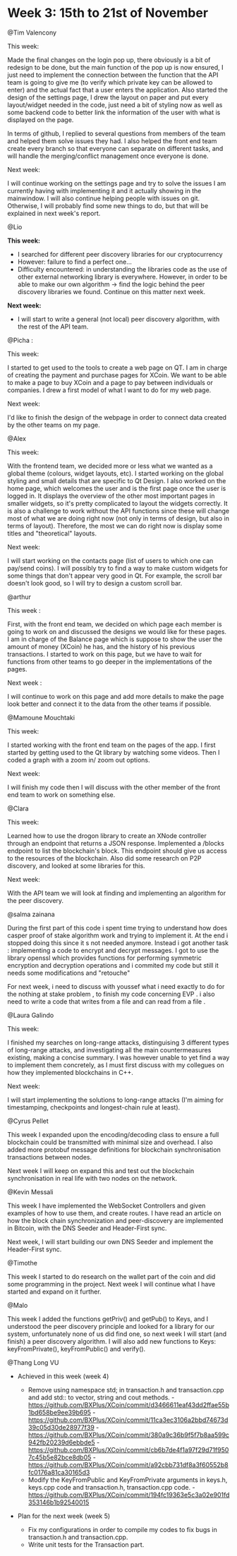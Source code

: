 # Week 3: 15th to 21st of November

@Tim Valencony 

This week:

Made the final changes on the login pop up, there obviously is a bit of redesign to be done, but the main function of the pop up is now ensured, I just need to implement the connection between the function that the API team is going to give me (to verify which private key can be allowed to enter) and the actual fact that a user enters the application. Also started the design of the settings page, I drew the layout on paper and put every layout/widget needed in the code, just need a bit of styling now as well as some backend code to better link the information of the user with what is displayed on the page.

In terms of github, I replied to several questions from members of the team and helped them solve issues they had. I also helped the front end team create every branch so that everyone can separate on different tasks, and will handle the merging/conflict management once everyone is done. 

Next week:

I will continue working on the settings page and try to solve the issues I am currently having with implementing it and it actually showing in the mainwindow. I will also continue helping people with issues on git. Otherwise, I will probably find some new things to do, but that will be explained in next week's report. 

@Lio 

**This week:**

- I searched for different peer discovery libraries for our cryptocurrency
- However: failure to find a perfect one...
- Difficulty encountered: in understanding the libraries code as the use of other external networking library is everywhere. However, in order to be able to make our own algorithm → find the logic behind the peer discovery libraries we found. Continue on this matter next week.

**Next week:**

- I will start to write a general (not local) peer discovery algorithm, with the rest of the API team.

@Picha :

This week:

I started to get used to the tools to create a web page on QT. I am in charge of creating the payment and purchase pages for XCoin. We want to be able to make a page to buy XCoin and a page to pay between individuals or companies. I drew a first model of what I want to do for my web page.

Next week:

I'd like to finish the design of the webpage in order to connect data created by the other teams on my page.

@Alex 

This week:

With the frontend team, we decided more or less what we wanted as a global theme (colours, widget layouts, etc). I started working on the global styling and small details that are specific to Qt Design. I also worked on the home page, which welcomes the user and is the first page once the user is logged in. It displays the overview of the other most important pages in smaller widgets, so it's pretty complicated to layout the widgets correctly. It is also a challenge to work without the API functions since these will change most of what we are doing right now (not only in terms of design, but also in terms of layout). Therefore, the most we can do right now is display some titles and "theoretical" layouts. 

Next week:

I will start working on the contacts page (list of users to which one can pay/send coins). I will possibly try to find a way to make custom widgets for some things that don't appear very good in Qt. For example, the scroll bar doesn't look good, so I will try to design a custom scroll bar. 

@arthur 

This week : 

First, with the front end team, we decided on which page each member is going to work on and discussed the designs we would like for these pages. I am in charge of the Balance page which is suppose to show the user the amount of money (XCoin) he has, and the history of his previous transactions. I started to work on this page, but we have to wait for functions from other teams to go deeper in the implementations of the pages.

Next week : 

I will continue to work on this page and add more details to make the page look better and connect it to the data from the other teams if possible. 

@Mamoune Mouchtaki 

This week:

I started working with the front end team on the pages of the app. I first started by getting used to the Qt library by watching some videos. Then I coded a graph with a zoom in/ zoom out options. 

Next week:

I will finish my code then I will discuss with the other member of the front end team to work on something else.

@Clara  

This week:

Learned how to use the drogon library to create an XNode controller through an endpoint that returns a JSON response. Implemented a /blocks endpoint to list the blockchain's block. This endpoint should give us access to the resources of the blockchain. Also did some research on P2P discovery, and looked at some libraries for this.

Next week:

With the API team we will look at finding and implementing an algorithm for the peer discovery.

@salma zainana 

During the first part of this code i spent time trying to understand how does casper proof of stake algorithm work and trying to implement it. At the end i stopped doing this since it s not needed anymore. Instead i got another task : implementing a code to encrypt and decrypt messages. I got to use the library openssl which provides functions for performing symmetric encryption and decryption operations and i commited my code but still it needs some modifications and "retouche"

For next week, i need to discuss with youssef what i need exactly to do for the nothing at stake problem , to finish my code concerning EVP . i also need to write a code that writes from a file and can read from a file .

@Laura Galindo 

This week:

I finished my searches on long-range attacks, distinguising 3 different types of long-range attacks, and investigating all the main countermeasures existing, making a concise summary. I was however unable to yet find a way to implement them concretely, as I must first discuss with my collegues on how they implemented blockchains in C++.

Next week:

I will start implementing the solutions to long-range attacks (I'm aiming for timestamping, checkpoints and longest-chain rule at least).

@Cyrus Pellet 

This week I expanded upon the encoding/decoding class to ensure a full blockchain could be transmitted with minimal size and overhead. I also added more protobuf message definitions for blockchain synchronisation transactions between nodes.

Next week I will keep on expand this and test out the blockchain synchronisation in real life with two nodes on the network.

@Kevin Messali 

This week I have implemented the WebSocket Controllers and given examples of how to use them, and create routes. I have read an article on how the block chain synchronization and peer-discovery are implemented in Bitcoin, with the DNS Seeder and Header-First sync. 

Next week, I will start building our own DNS Seeder and implement the Header-First sync.

@Timothe 

This week I started to do research on the wallet part of the coin and did some programming in the project. Next week I will continue what I have started and expand on it further.

@Malo 

This week I added the functions getPriv() and getPub() to Keys, and I understood the peer discovery principle and looked for a library for our system, unfortunately none of us did find one, so next week I will start (and finish) a peer discovery algorithm. I will also add new functions to Keys: keyFromPrivate(), keyFromPublic() and verify().

@Thang Long VU 

- Achieved in this week (week 4)
    - Remove using namespace std; in transaction.h and transaction.cpp and add std:: to vector, string and cout methods.
        -https://github.com/BXPlus/XCoin/commit/d3466611eaf43dd2ffae55b1bd658be9ee39b695
        -https://github.com/BXPlus/XCoin/commit/11ca3ec3106a2bbd74673d39c05d30de28977f39
        -https://github.com/BXPlus/XCoin/commit/380a9c36b9f5f7b8aa599c942fb20239d6ebbde5
        -https://github.com/BXPlus/XCoin/commit/cb6b7de4f1a97f29d71f9507c45b5e82bce8db05
        -https://github.com/BXPlus/XCoin/commit/a92cbb731df8a3f60552b8fc0176a81ca30165d3
    - Modify the KeyFromPublic and KeyFromPrivate arguments in keys.h, keys.cpp code and transaction.h, transaction.cpp code.
        -https://github.com/BXPlus/XCoin/commit/194fc19363e5c3a02e901fd353146b1b92540015
        
- Plan for the next week (week 5)
    - Fix my configurations in order to compile my codes to fix bugs in transaction.h and transaction.cpp.
    - Write unit tests for the Transaction part.
